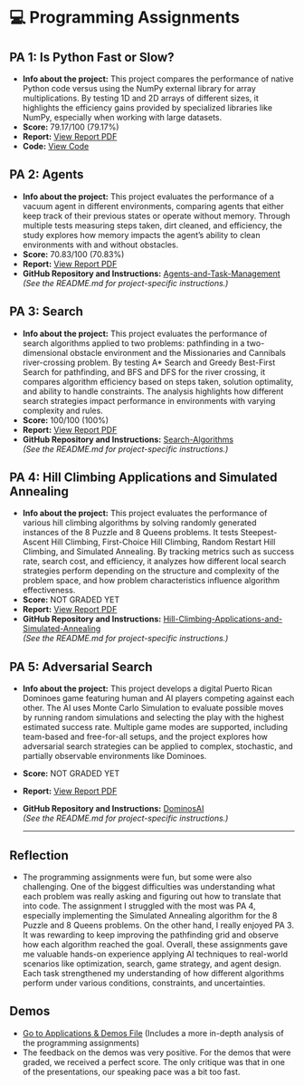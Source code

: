 # 💻 Programming Assignments

## PA 1: Is Python Fast or Slow?
- **Info about the project:** This project compares the performance of native Python code versus using the NumPy external library for array multiplications. By testing 1D and 2D arrays of different sizes, it highlights the efficiency gains provided by specialized libraries like NumPy, especially when working with large datasets.
- **Score:** 79.17/100 (79.17%)
- **Report:** [View Report PDF](./project_reports/Is_Python_Fast_or_Slow.pdf)
- **Code:** [View Code](./pa1_code/Group_C_programming_assignment1.ipynb)

## PA 2: Agents
- **Info about the project:** This project evaluates the performance of a vacuum agent in different environments, comparing agents that either keep track of their previous states or operate without memory. Through multiple tests measuring steps taken, dirt cleaned, and efficiency, the study explores how memory impacts the agent’s ability to clean environments with and without obstacles.
- **Score:** 70.83/100 (70.83%)
- **Report:** [View Report PDF](./project_reports/Agents_and_Task_Management.pdf)
- **GitHub Repository and Instructions:** [Agents-and-Task-Management](https://github.com/Dahyna-Martinez/Agents-and-Task-Management)  
  _(See the README.md for project-specific instructions.)_

## PA 3: Search
- **Info about the project:** This project evaluates the performance of search algorithms applied to two problems: pathfinding in a two-dimensional obstacle environment and the Missionaries and Cannibals river-crossing problem. By testing A* Search and Greedy Best-First Search for pathfinding, and BFS and DFS for the river crossing, it compares algorithm efficiency based on steps taken, solution optimality, and ability to handle constraints. The analysis highlights how different search strategies impact performance in environments with varying complexity and rules.
- **Score:** 100/100 (100%)
- **Report:** [View Report PDF](./project_reports/Search_Algorithms.pdf)
- **GitHub Repository and Instructions:** [Search-Algorithms](https://github.com/Dahyna-Martinez/Agents-and-Task-Management)  
  _(See the README.md for project-specific instructions.)_

## PA 4: Hill Climbing Applications and Simulated Annealing
- **Info about the project:** This project evaluates the performance of various hill climbing algorithms by solving randomly generated instances of the 8 Puzzle and 8 Queens problems. It tests Steepest-Ascent Hill Climbing, First-Choice Hill Climbing, Random Restart Hill Climbing, and Simulated Annealing. By tracking metrics such as success rate, search cost, and efficiency, it analyzes how different local search strategies perform depending on the structure and complexity of the problem space, and how problem characteristics influence algorithm effectiveness.
- **Score:** NOT GRADED YET
- **Report:** [View Report PDF](./project_reports/Hill_Climbing_Applications_and_Simulated_Annealing.pdf)
- **GitHub Repository and Instructions:** [Hill-Climbing-Applications-and-Simulated-Annealing](https://github.com/Dahyna-Martinez/Agents-and-Task-Management)  
  _(See the README.md for project-specific instructions.)_

## PA 5: Adversarial Search
- **Info about the project:** This project develops a digital Puerto Rican Dominoes game featuring human and AI players competing against each other. The AI uses Monte Carlo Simulation to evaluate possible moves by running random simulations and selecting the play with the highest estimated success rate. Multiple game modes are supported, including team-based and free-for-all setups, and the project explores how adversarial search strategies can be applied to complex, stochastic, and partially observable environments like Dominoes.
- **Score:** NOT GRADED YET
- **Report:** [View Report PDF](./project_reports/Adversarial_Search.pdf)
- **GitHub Repository and Instructions:** [DominosAI](https://github.com/JanPerez35/DominosAI.git)  
  _(See the README.md for project-specific instructions.)_

  ---

## Reflection
- The programming assignments were fun, but some were also challenging. One of the biggest difficulties was understanding what each problem was really asking and figuring out how to translate that into code. The assignment I struggled with the most was PA 4, especially implementing the Simulated Annealing algorithm for the 8 Puzzle and 8 Queens problems. On the other hand, I really enjoyed PA 3. It was rewarding to keep improving the pathfinding grid and observe how each algorithm reached the goal. Overall, these assignments gave me valuable hands-on experience applying AI techniques to real-world scenarios like optimization, search, game strategy, and agent design. Each task strengthened my understanding of how different algorithms perform under various conditions, constraints, and uncertainties.

## Demos
- [Go to Applications & Demos File](./applications-demos.md/) (Includes a more in-depth analysis of the programming assignments)  
- The feedback on the demos was very positive. For the demos that were graded, we received a perfect score. The only critique was that in one of the presentations, our speaking pace was a bit too fast.
